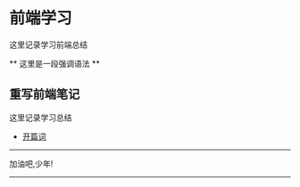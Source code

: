 # 前端学习

这里记录学习前端总结

** 这里是一段强调语法 **


## 重写前端笔记

这里记录学习总结

* [开篇词](start/README.md)

----

加油吧,少年! 

----
